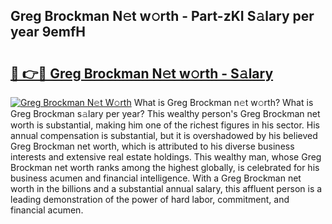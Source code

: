 ## Greg Brockman N𝚎t w𝚘rth - Part-zKI S𝚊lary per year 9emfH

# <h2><a href="http://gc3l55.nevu.top/?p=Greg+Brockman">🔗 👉🔴 Greg Brockman N𝚎t w𝚘rth - S𝚊lary</a></h2>

[![Greg Brockman N𝚎t W𝚘rth](https://i.imgur.com/Oavwk0R.jpeg)](http://gc3l55.nevu.top/?p=Greg+Brockman)
What is Greg Brockman n𝚎t w𝚘rth? What is Greg Brockman s𝚊lary per year?
This wealthy person's Greg Brockman net worth is substantial, making him one of the richest figures in his sector. His annual compensation is substantial, but it is overshadowed by his believed Greg Brockman net worth, which is attributed to his diverse business interests and extensive real estate holdings. This wealthy man, whose Greg Brockman net worth ranks among the highest globally, is celebrated for his business acumen and financial intelligence. With a Greg Brockman net worth in the billions and a substantial annual salary, this affluent person is a leading demonstration of the power of hard labor, commitment, and financial acumen.
